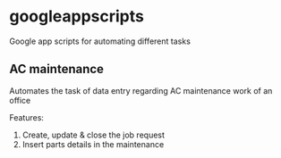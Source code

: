 # googleappscripts
Google app scripts for automating different tasks

## AC maintenance 
Automates the task of data entry regarding AC maintenance work of an office

Features:
1. Create, update & close the job request
2. Insert parts details in the maintenance
